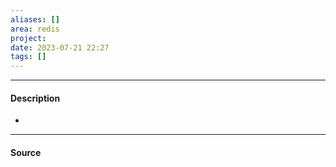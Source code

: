 ```yaml
---
aliases: []
area: redis
project: 
date: 2023-07-21 22:27
tags: []
---
```

---
#### Description
- 

---
#### Source
